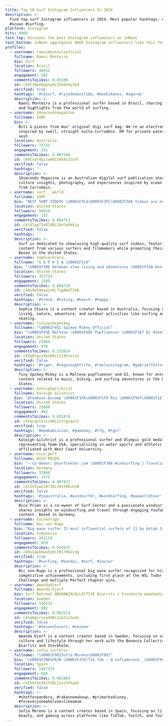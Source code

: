```yaml
---
title: Top 10 Surf Instagram Influencers In 2024
description: >-
  Find top surf Instagram influencers in 2024. Most popular hashtags: #surf
  #ocean #surfing.
platform: Instagram
hits: 8868
text_top: Discover the best Instagram influencers on inBeat.
text_bottom: inBeat aggregates 8868 Instagram influencers like this for you to contact.
profiles:
  - username: raonimonteirooficial
    fullname: Raoni Monteiro
    bio: Surf
    location: Brazil
    followers: 40452
    engagement: 585
    commentsToLikes: 0.03108
    id: ck0tz0wxbopny0i19n644y3kd
    verified: true
    hashtags: '#cbsurf, #lajedemanitiba, #keahi4anos, #agorae'
    description: >-
      Raoni Monteiro is a professional surfer based in Brazil, sharing insights
      and highlights from the world of surfing.
  - username: 18secondsmagazine
    fullname: SURF
    bio: >-
      Bits & pieces from Aus' original digi surf mag. We're an electronic sea,
      inspired by swell, straight outta Currumbin. DM for private water photog
      sesh
    location: Australia
    followers: 73733
    engagement: 241
    commentsToLikes: 0.007546
    id: ck0txat4qiiw00i19k8s1lo5t
    verified: false
    hashtags: ''
    description: >-
      18seconds Magazine is an Australian digital surf publication sharing surf
      culture insights, photography, and experiences inspired by ocean swells
      from Currumbin.
  - username: surf___world
    fullname: SURF
    bio: "BEST SURF VIDEOS \U0001F3C4\U0001F3FC\U0001F30A Videos are not mine, credits are for the surfers and filmmakers, follow them for more #surf__world"
    location: United States
    followers: 56024
    engagement: 155
    commentsToLikes: 0.004753
    id: ck14lqq72w0l80i19nle0kkip
    verified: false
    hashtags: ''
    description: >-
      Surf is dedicated to showcasing high-quality surf videos, featuring
      content from various surfers and filmmakers while promoting their work.
      Based in the United States.
  - username: sophiachiara__
    fullname: "S O P H I A \U0001F319"
    bio: "\U0001F30E between slow living and adventures \U0001F33A best things in life are free \U0001F331 nature & animal lover \U0001F4CD Australia \U0001F1E6\U0001F1FA \U0001F30A surf, skate & deep thoughts"
    location: United States
    followers: 357733
    engagement: 1589
    commentsToLikes: 0.004738
    id: ck6u9oh9mypjo0j71g0md7296
    verified: false
    hashtags: '#trend, #hiking, #beach, #happy'
    description: >-
      Sophia Chiara is a content creator based in Australia, focusing on slow
      living, nature, adventure, and outdoor activities like surfing and
      skating.
  - username: tinyspikeymikey
    fullname: "\U0001F451 Spikey Mikey Official"
    bio: "\U0001F43E Maltese \U0001F60E Pupfluencer \U0001F3A7 Dj Mikey @djmikey_party \U0001F389 Book Dj by DM \U0001F3CD Biker President @ruffridersbikerclub \U0001F607\U0001F308 Flofy Tiny Surfer \U0001F3C4‍♀️☁️"
    location: United States
    followers: 23064
    engagement: 470
    commentsToLikes: 0.135014
    id: ck5q0lguj6ks60i11j9tvvlzo
    verified: false
    hashtags: '#tiger, #vegasnightlife, #reelsinstagram, #gabrielfeitosa'
    description: >-
      Tiny Spikey Mikey is a Maltese pupfluencer and DJ, known for entertaining
      content related to music, biking, and surfing adventures in the United
      States.
  - username: kaleighgilchrist
    fullname: Kaleigh Gilchrist
    bio: "@teamusa @usawp \U0001F1FA\U0001F1F8 Rio \U0001F947\U0001F1E7\U0001F1F7 Tokyo \U0001F947\U0001F1EF\U0001F1F5 Pro Surfer\U0001F3C4\U0001F3FC‍♀️ @westcoastuniversity\U0001F3C4\U0001F3FC‍♀️\U0001F93D\U0001F3FB‍♀️ Mamba \U0001F40D @usc_athletics @imisssouthcentral✌\U0001F3FC @tgehret11 \U0001F48D 8.24.24"
    location: United States
    followers: 23668
    engagement: 482
    commentsToLikes: 0.031474
    id: ck5qcqnlervi90i117cgnqurn
    verified: true
    hashtags: '#mambamission, #gameday, #lfg, #tgif'
    description: >-
      Kaleigh Gilchrist is a professional surfer and Olympic gold medalist
      representing Team USA, specializing in water sports and athletic training,
      affiliated with West Coast University.
  - username: nico_ger7
    fullname: NICO PRIEN
    bio: "⚡️ Co-Owner: @surfcenter_com \U0001F30A Windsurfing | Traveling | YouTube YouTube 55k ↓ ☝️ profile with advertising"
    location: Germany
    followers: 32009
    engagement: 1475
    commentsToLikes: 0.007437
    id: ck135fywx18730i19xt06ch20
    verified: false
    hashtags: '#jpaustralia, #windsurfer, #windsurfing, #pwaworldtour'
    description: >-
      Nico Prien is a co-owner of Surf Center and a passionate windsurfer. He
      shares insights on windsurfing and travel through engaging YouTube
      content. Based in Germany.
  - username: nicvonrupp
    fullname: Nic von Rupp
    bio: "Big wave surfer 21 most influential surfers of 21 by @stab 1st Place @wsl Tudor Nazaré Challenge 22 3x Perfect Chapter Winner 23 Alaia Bay video \U0001F447\U0001F3FB"
    location: Indonesia
    followers: 203119
    engagement: 659
    commentsToLikes: 0.016937
    id: ck0u1gwb5wu5y0i1917962c4g
    verified: true
    hashtags: '#surfing, #kandui, #surf, #javier'
    description: >-
      Nic von Rupp is a professional big wave surfer recognized for his
      competitive achievements, including first place at the WSL Tudor Nazaré
      Challenge and multiple Perfect Chapter wins.
  - username: amandadjerf
    fullname: Amanda Djerf
    bio: Surf Retreat @BONANZACOLLECTIVE Biarritz / Stockholm amandadjerf@gmail.com
    location: Sweden
    followers: 194523
    engagement: 602
    commentsToLikes: 0.003223
    id: ck5q6gcrxxadm0i11n2in3u4s
    verified: false
    hashtags: '#sezanelovers, #sezane'
    description: >-
      Amanda Djerf is a content creator based in Sweden, focusing on surf
      culture and lifestyle through her work with the Bonanza Collective in
      Biarritz and Stockholm.
  - username: sofia_surferss
    fullname: "\U0001F981Sofia Moreno\U0001F981"
    bio: "\U0001F30DSPAIN \U0001F339|Tik Tok : @ sofiamoreno_ \U0001F49C|Twitch:sofia_surferss CANAL YOUTUBE\U0001F447\U0001F3FB"
    location: Spain
    followers: 1467255
    engagement: 666
    commentsToLikes: 0.002869
    id: ck55kt9x201t50i11vs3fkqnh
    verified: false
    hashtags: >-
      #shotforpandora, #rabannemakeup, #primarkxdisney,
      #foreveryonewholoveslikeamum
    description: >-
      Sofia Moreno is a content creator based in Spain, focusing on lifestyle,
      beauty, and gaming across platforms like TikTok, Twitch, and YouTube.
---
```


